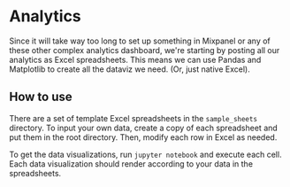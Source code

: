 # Analytics

Since it will take way too long to set up something in Mixpanel or any of these other complex analytics dashboard, we're starting by posting all our analytics as Excel spreadsheets. This means we can use Pandas and Matplotlib to create all the dataviz we need. (Or, just native Excel).

## How to use
There are a set of template Excel spreadsheets in the `sample_sheets` directory. To input your own data, create a copy of each spreadsheet and put them in the root directory. Then, modify each row in Excel as needed.

To get the data visualizations, run `jupyter notebook` and execute each cell. Each data visualization should render according to your data in the spreadsheets.